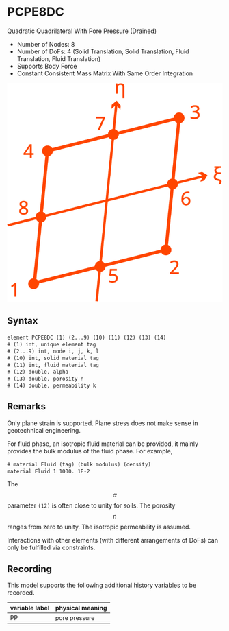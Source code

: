 # PCPE8DC

Quadratic Quadrilateral With Pore Pressure (Drained)

* Number of Nodes: 8
* Number of DoFs: 4 (Solid Translation, Solid Translation, Fluid Translation, Fluid Translation)
* Supports Body Force
* Constant Consistent Mass Matrix With Same Order Integration

![encoding](../../PIC/Q8.svg)

## Syntax

```
element PCPE8DC (1) (2...9) (10) (11) (12) (13) (14)
# (1) int, unique element tag
# (2...9) int, node i, j, k, l
# (10) int, solid material tag
# (11) int, fluid material tag
# (12) double, alpha
# (13) double, porosity n
# (14) double, permeability k
```

## Remarks

Only plane strain is supported. Plane stress does not make sense in geotechnical engineering.

For fluid phase, an isotropic fluid material can be provided, it mainly provides the bulk modulus of the fluid phase.
For example,

```
# material Fluid (tag) (bulk modulus) (density)
material Fluid 1 1000. 1E-2
```

The $$\alpha$$ parameter `(12)` is often close to unity for soils. The porosity $$n$$ ranges from zero to unity. The
isotropic permeability is assumed.

Interactions with other elements (with different arrangements of DoFs) can only be fulfilled via constraints.

## Recording

This model supports the following additional history variables to be recorded.

| variable label | physical meaning |
|----------------|------------------|
| PP             | pore pressure    |
